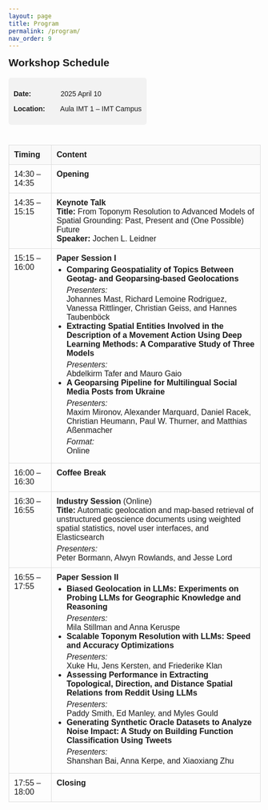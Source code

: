 ```yaml
---
layout: page
title: Program
permalink: /program/
nav_order: 9
---
```


<html>
<head>
  <meta charset="UTF-8">
  <style>
    body {
      font-family: Arial, sans-serif;
      margin: 20px;
    }
    h2 {
      margin-top: 0;
    }
    .header-info {
      background-color: #f2f2f2;
      padding: 10px;
      border-radius: 5px;
      display: inline-block;
      margin-bottom: 20px;
    }
    .header-info strong {
      display: inline-block;
      width: 90px;
    }
    table {
      width: 100%;
      border-collapse: collapse;
      margin-top: 20px;
    }
    th, td {
      border: 1px solid #ddd;
      padding: 10px;
      vertical-align: top;
    }
    th {
      background-color: #f9f9f9;
      text-align: left;
    }
    ul {
      margin: 5px 0;
      padding-left: 20px;
    }
    em {
      display: block;
      margin-top: 5px;
      font-style: italic;
    }
  </style>
</head>
<body>
  <h2>Workshop Schedule</h2>
  <div class="header-info">
    <p><strong>Date:</strong> 2025 April 10</p>
    <p><strong>Location:</strong> Aula IMT 1 – IMT Campus</p>
  </div>
  <table>
    <thead>
      <tr>
        <th>Timing</th>
        <th>Content</th>
      </tr>
    </thead>
    <tbody>
      <tr>
        <td>14:30 – 14:35</td>
        <td><strong>Opening</strong></td>
      </tr>
      <tr>
        <td>14:35 – 15:15</td>
        <td>
          <strong>Keynote Talk</strong><br>
          <strong>Title:</strong> From Toponym Resolution to Advanced Models of Spatial Grounding: Past, Present and (One Possible) Future<br>
          <strong>Speaker:</strong> Jochen L. Leidner
        </td>
      </tr>
      <tr>
        <td>15:15 – 16:00</td>
        <td>
          <strong>Paper Session I</strong>
          <ul>
            <li>
              <strong>Comparing Geospatiality of Topics Between Geotag- and Geoparsing-based Geolocations</strong><br>
              <em>Presenters:</em> Johannes Mast, Richard Lemoine Rodriguez, Vanessa Rittlinger, Christian Geiss, and Hannes Taubenböck
            </li>
            <li>
              <strong>Extracting Spatial Entities Involved in the Description of a Movement Action Using Deep Learning Methods: A Comparative Study of Three Models</strong><br>
              <em>Presenters:</em> Abdelkirm Tafer and Mauro Gaio
            </li>
            <li>
              <strong>A Geoparsing Pipeline for Multilingual Social Media Posts from Ukraine</strong><br>
              <em>Presenters:</em> Maxim Mironov, Alexander Marquard, Daniel Racek, Christian Heumann, Paul W. Thurner, and Matthias Aßenmacher<br>
              <em>Format:</em> Online
            </li>
          </ul>
        </td>
      </tr>
      <tr>
        <td>16:00 – 16:30</td>
        <td><strong>Coffee Break</strong></td>
      </tr>
      <tr>
        <td>16:30 – 16:55</td>
        <td>
          <strong>Industry Session</strong> (Online)<br>
          <strong>Title:</strong> Automatic geolocation and map-based retrieval of unstructured geoscience documents using weighted spatial statistics, novel user interfaces, and Elasticsearch<br>
          <em>Presenters:</em> Peter Bormann, Alwyn Rowlands, and Jesse Lord
        </td>
      </tr>
      <tr>
        <td>16:55 – 17:55</td>
        <td>
          <strong>Paper Session II</strong>
          <ul>
            <li>
              <strong>Biased Geolocation in LLMs: Experiments on Probing LLMs for Geographic Knowledge and Reasoning</strong><br>
              <em>Presenters:</em> Mila Stillman and Anna Keruspe
            </li>
            <li>
              <strong>Scalable Toponym Resolution with LLMs: Speed and Accuracy Optimizations</strong><br>
              <em>Presenters:</em> Xuke Hu, Jens Kersten, and Friederike Klan
            </li>
            <li>
              <strong>Assessing Performance in Extracting Topological, Direction, and Distance Spatial Relations from Reddit Using LLMs</strong><br>
              <em>Presenters:</em> Paddy Smith, Ed Manley, and Myles Gould
            </li>
            <li>
              <strong>Generating Synthetic Oracle Datasets to Analyze Noise Impact: A Study on Building Function Classification Using Tweets</strong><br>
              <em>Presenters:</em> Shanshan Bai, Anna Kerpe, and Xiaoxiang Zhu
            </li>
          </ul>
        </td>
      </tr>
      <tr>
        <td>17:55 – 18:00</td>
        <td><strong>Closing</strong></td>
      </tr>
    </tbody>
  </table>
</body>
</html>
</body>
</html>



